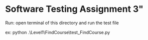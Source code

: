 # Software Testing Assignment 3"

Run: open terminal of this directory and run the test file

ex: python .\Level1\FindCourse\test_FindCourse.py
